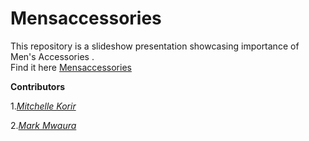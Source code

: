 # Mensaccessories

This repository is a slideshow presentation showcasing importance of Men's Accessories .<br>Find it here [Mensaccessories](http://mensaccessories.bitballoon.com/)

**Contributors**

1.*[Mitchelle Korir](https://github.com/Korirmitchelle)*

 2.*[Mark Mwaura](https://github.com/Markmwaura)*
